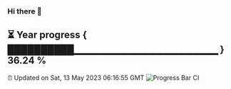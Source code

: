 ### Hi there 👋
⏳ Year progress { ██████████▁▁▁▁▁▁▁▁▁▁▁▁▁▁▁▁▁▁▁▁ } 36.24 %
---
⏰ Updated on Sat, 13 May 2023 06:16:55 GMT
![Progress Bar CI](https://github.com/liununu/liununu/workflows/Progress%20Bar%20CI/badge.svg)
